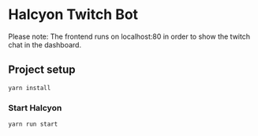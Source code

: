 # Halcyon Twitch Bot

Please note: The frontend runs on localhost:80 in order to show the twitch chat in the dashboard. 

## Project setup
```
yarn install
```

### Start Halcyon
```
yarn run start
```

